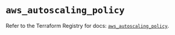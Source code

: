 # `aws_autoscaling_policy`

Refer to the Terraform Registry for docs: [`aws_autoscaling_policy`](https://registry.terraform.io/providers/hashicorp/aws/5.53.0/docs/resources/autoscaling_policy).
